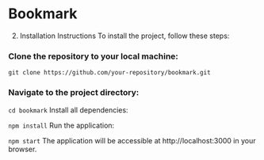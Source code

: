 # Bookmark
2. Installation Instructions
To install the project, follow these steps:

### Clone the repository to your local machine:

``git clone https://github.com/your-repository/bookmark.git``
### Navigate to the project directory:

``cd bookmark``
Install all dependencies:

``npm install``
Run the application:

``npm start``
The application will be accessible at http://localhost:3000 in your browser.
